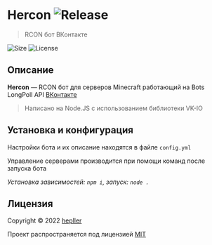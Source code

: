 # Hercon ![Release](https://img.shields.io/github/v/release/hepller/hercon)

> RCON бот ВКонтакте

![Size](https://img.shields.io/github/repo-size/hepller/hercon)
![License](https://img.shields.io/github/license/hepller/hercon)

## Описание

**Hercon** — RCON бот для серверов Minecraft работающий на Bots LongPoll API [ВКонтакте](https://vk.com)

> Написано на Node.JS с использованием библиотеки VK-IO

## Установка и конфигурация

Настройки бота и их описание находятся в файле `config.yml`

Управление серверами производится при помощи команд после запуска бота

_Установка зависимостей: `npm i`, запуск: `node .`_

## Лицензия

Copyright © 2022 [hepller](https://github.com/hepller)

Проект распространяется под лицензией [MIT](license)
